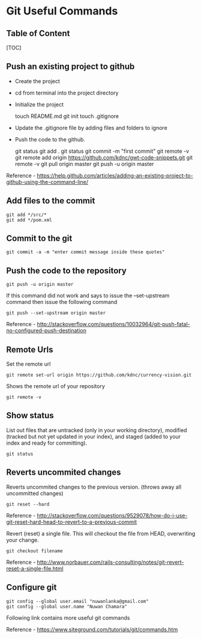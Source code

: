 # Git Useful Commands

## Table of Content
[TOC]


## Push an existing project to github

* Create the project
* cd from terminal into the project directory
* Initialize the project


    touch README.md
    git init
    touch .gitignore

* Update the .gitignore file by adding files and folders to ignore
* Push the code to the github.


    git status
    git add .
    git status
    git commit -m "first commit"
    git remote -v
    git remote add origin https://github.com/kdnc/gwt-code-snippets.git
    git remote -v
    git pull origin master
    git push -u origin master

Reference - <https://help.github.com/articles/adding-an-existing-project-to-github-using-the-command-line/>

## Add files to the commit

    git add */src/*
    git add */pom.xml

## Commit to the git

    git commit -a -m "enter commit message inside these quotes"

## Push the code to the repository

    git push -u origin master

If this command did not work and says to issue the –set-upstream command then issue the following command

    git push --set-upstream origin master

Reference - <http://stackoverflow.com/questions/10032964/git-push-fatal-no-configured-push-destination>

## Remote Urls

Set the remote url

    git remote set-url origin https://github.com/kdnc/currency-vision.git

Shows the remote url of your repository

    git remote -v

## Show status

List out files that are untracked (only in your working directory), modified (tracked but not yet updated in your index), and staged (added to your index and ready for committing).

    git status

## Reverts uncommited changes

Reverts uncommited changes to the previous version. (throws away all uncommitted changes)

    git reset --hard

Reference - <http://stackoverflow.com/questions/9529078/how-do-i-use-git-reset-hard-head-to-revert-to-a-previous-commit>

Revert (reset) a single file. This will checkout the file from HEAD, overwriting your change.

    git checkout filename
    
Reference - <http://www.norbauer.com/rails-consulting/notes/git-revert-reset-a-single-file.html>

## Configure git

    git config --global user.email "nuwanlanka@gmail.com"
    git config --global user.name "Nuwan Chamara"

Following link contains more useful git commands

Reference - <https://www.siteground.com/tutorials/git/commands.htm>